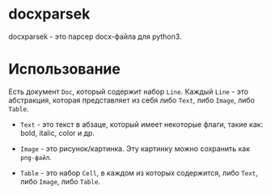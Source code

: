 # docxparsek

docxparsek - это парсер docx-файла для python3.

# Использование

Есть документ `Doc`, который содержит набор `Line`. Каждый `Line` - это абстракция, которая представляет из себя либо `Text`, либо `Image`, либо `Table`. 

- `Text` - это текст в абзаце, который имеет некоторые флаги, такие как: bold, italic, color и др.

- `Image` - это рисунок/картинка. Эту картинку можно сохранить как `png-файл`.

- `Table` - это набор `Cell`, в каждом из которых содержится, либо `Text`, либо `Image`, либо `Table`.